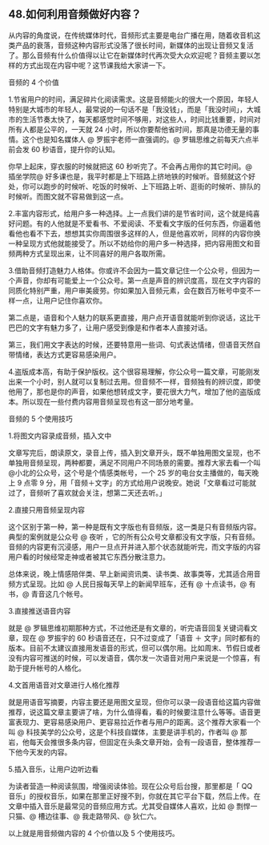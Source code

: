 ## 48.如何利用音频做好内容？
从内容的角度说，在传统媒体时代，音频形式主要是电台广播在用，随着收音机这类产品的衰落，音频这种内容形式没落了很长时间，新媒体的出现让音频又复活了。那么音频有什么价值得以让它在新媒体时代再次受大众欢迎呢？音频主要以怎样的方式出现在内容中呢？这节课我给大家讲一下。


音频的 4 个价值


1.节省用户的时间，满足碎片化阅读需求。这是音频能火的很大一个原因，年轻人特别是大城市的年轻人，最常说的一句话不是「我没钱」，而是「我没时间」，大城市的生活节奏太快了，每天都感觉时间不够用，对这些人，时间比钱重要，时间对所有人都是公平的，一天就 24 小时，所以你要帮他省时间，那真是功德无量的事情。这个也是知名媒体人 @ 罗振宇老师一直强调的。@ 罗辑思维之前每天六点半前会发 60 秒语音，提升你的认知。


你早上起床，穿衣服的时候就把这 60 秒听完了。不会再占用你的其它时间。@ 插坐学院@ 好多课也是，我平时都是上下班路上挤地铁的时候听。音频就这个好处，你可以跑步的时候听、吃饭的时候听、上下班路上听、逛街的时候听、排队的时候听。而图文就不容易做到这一点。


2.丰富内容形式，给用户多一种选择。上一点我们讲的是节省时间，这个就是纯喜好问题。有的人他就是不爱看书、不爱阅读、不爱看文字版的任何东西，你逼着他看他也看不下去，想想其实你周围很多这样的人，但是他喜欢听，同样的内容你换一种呈现方式他就能接受了。所以不妨给你的用户多一种选择，把内容用图文和音频两种方式呈现出来，让不同喜好的用户各取所需。


3.借助音频打造魅力人格体。你或许不会因为一篇文章记住一个公众号，但因为一个声音，你却有可能爱上一个公众号。第一点是声音的辨识度高，现在文字内容的同质化特别严重，用户审美疲劳。你如果加入音频元素，会在数百万帐号中变不一样一点，让用户记住你喜欢你。


第二点是，语音和个人魅力的联系更直接，用户点开语音就能听到你说话，这比干巴巴的文字有魅力多了，让用户感受到像是和作者本人直接对话。 


第三，我们用文字表达的时候，还要特意用一些词、句式表达情绪，但语音天然自带情绪，表达方式更容易感染用户。


4.盗版成本高，有助于保护版权。这个很容易理解，你公众号一篇文章，可能刚发出来一个小时，别人就可以复制过去用。但音频不一样，音频独有的辨识度，即使他用了，那也是你的声音，如果他想转成文字，要花很大力气，增加了他的盗版成本。所以现在一些付费内容用音频呈现也有这一部分地考量。


音频的 5 个使用技巧


1.将图文内容录成音频，插入文中


文章写完后，朗读原文，录音上传，插入到文章开头，既不单独用图文呈现，也不单独用音频呈现，两种都要，满足不同用户不同场景的需要。推荐大家去看一个叫@小北的公众号，这个号是个情感类帐号，一个 25 岁的电台女主播做的，每天晚上 9 点零 9 分，用「音频＋文字」的方式给用户说晚安。她说「文章看过可能就过了，音频听了喜欢就会关注，想第二天还去听。」


2.直接只用音频呈现内容


这个区别于第一种，第一种是既有文字版也有音频版，这一类是只有音频版内容。典型的案例就是公众号 @ 夜听 ，它的所有公众号文章都没有文字版，只有音频。音频的内容更有沉浸感，用户一旦点开并进入那个状态就能听完，而文字版的内容用户看的时候经常走神或者被其它东西分散注意力。 


总体来说，晚上情感陪伴类、早上新闻资讯类、读书类、故事类等，尤其适合用音频方式呈现。比如 @ 人民日报每天早上的新闻早班车，还有 @ 十点读书，@ 有书，@ 青音这几个帐号。


3.直接推送语音内容


就是 @ 罗辑思维初期那种方式，不过他还是有文章的，听完语音回复关键词看文章，现在 @ 罗振宇的 60 秒语音还在，只不过变成了「语音 ＋ 文字」同时都有的版本。目前不太建议直接用发语音的形式，但可以偶尔用。比如周末、节假日或者没有内容可推送的时候，可以发语音，偶尔发一次语音对用户来说是一个惊喜，有助于提升帐号的人格化。 


4.文首用语音对文章进行人格化推荐


就是用语音写摘要，内容主要还是用图文呈现，但你可以录一段语音给这篇内容做推荐，说这篇文章主要讲了啥，为什么值得看，看的时候要注意什么等等。语音更富表现力、更容易感染用户、更容易拉近作者与用户的距离。这个推荐大家看一个叫 @ 科技美学的公众号，这是个科技自媒体，主要是讲手机的，作者叫 @ 那岩，他每天会推很多条内容，但固定在头条文章开始，会有一段语音，整体推荐一下他今天发的内容。


5.插入音乐，让用户边听边看


为读者营造一种阅读氛围，增强阅读体验。现在公众号后台搜，那里都是「 QQ 音乐」的授权音乐，如果在那里正好搜不到，你就在其它平台下载，然后上传。在文章中插入音乐是最常见的音频应用方式。尤其受自媒体人喜欢，比如 @ 剽悍一只猫、@ 槽边往事、@ 我走路带风、@ 狄仁六。


以上就是用音频做内容的 4 个价值以及 5 个使用技巧。

